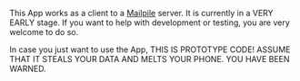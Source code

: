 This App works as a client to a [Mailpile](https://www.mailpile.is/) server.
It is currently in a VERY EARLY stage.
If you want to help with development or testing, you are very welcome to do so.

In case you just want to use the App, THIS IS PROTOTYPE CODE!
ASSUME THAT IT STEALS YOUR DATA AND MELTS YOUR PHONE. YOU HAVE BEEN WARNED.